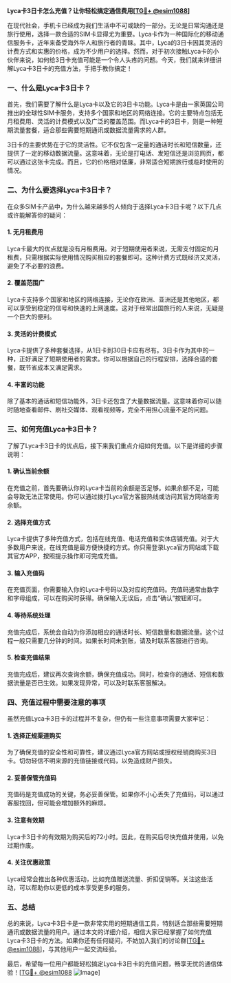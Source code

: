 **Lyca卡3日卡怎么充值？让你轻松搞定通信费用[[TG💪+ @esim1088](https://t.me/s/esim1088)]**

在现代社会，手机卡已经成为我们生活中不可或缺的一部分。无论是日常沟通还是旅行使用，选择一款合适的SIM卡显得尤为重要。Lyca卡作为一种国际化的移动通信服务卡，近年来备受海外华人和旅行者的青睐。其中，Lyca的3日卡因其灵活的计费方式和实惠的价格，成为不少用户的选择。然而，对于初次接触Lyca卡的小伙伴来说，如何给3日卡充值可能是一个令人头疼的问题。今天，我们就来详细讲解Lyca卡3日卡的充值方法，手把手教你搞定！

### 一、什么是Lyca卡3日卡？

首先，我们需要了解什么是Lyca卡以及它的3日卡功能。Lyca卡是由一家英国公司推出的全球性SIM卡服务，支持多个国家和地区的网络连接。它的主要特点包括无月租费用、灵活的计费模式以及广泛的覆盖范围。而Lyca卡的3日卡，则是一种短期流量套餐，适合那些需要短期通讯或数据流量需求的人群。

3日卡的主要优势在于它的灵活性。它不仅包含一定量的通话时长和短信数量，还提供了一定的移动数据流量。这意味着，无论是打电话、发短信还是浏览网页，都可以通过这张卡完成。而且，它的价格相对低廉，非常适合短期旅行或临时使用的情况。

### 二、为什么要选择Lyca卡3日卡？

在众多SIM卡产品中，为什么越来越多的人倾向于选择Lyca卡3日卡呢？以下几点或许能解答你的疑问：

#### 1. **无月租费用**
Lyca卡最大的优点就是没有月租费用。对于短期使用者来说，无需支付固定的月租费，只需根据实际使用情况购买相应的套餐即可。这种计费方式既经济又灵活，避免了不必要的浪费。

#### 2. **覆盖范围广**
Lyca卡支持多个国家和地区的网络连接，无论你在欧洲、亚洲还是其他地区，都可以享受到稳定的信号和快速的上网速度。这对于经常出国旅行的人来说，无疑是一个巨大的便利。

#### 3. **灵活的计费模式**
Lyca卡提供了多种套餐选择，从1日卡到30日卡应有尽有。3日卡作为其中的一种，正好满足了短期使用者的需求。你可以根据自己的行程安排，选择合适的套餐，既节省成本又满足需求。

#### 4. **丰富的功能**
除了基本的通话和短信功能外，3日卡还包含了大量数据流量。这意味着你可以随时随地查看邮件、刷社交媒体、观看视频等，完全不用担心流量不足的问题。

### 三、如何充值Lyca卡3日卡？

了解了Lyca卡3日卡的优点后，接下来我们重点介绍如何充值。以下是详细的步骤说明：

#### 1. **确认当前余额**
在充值之前，首先要确认你的Lyca卡当前的余额是否足够。如果余额不足，可能会导致无法正常使用。你可以通过拨打Lyca官方客服热线或访问其官方网站查询余额。

#### 2. **选择充值方式**
Lyca卡提供了多种充值方式，包括在线充值、电话充值和实体店铺充值。对于大多数用户来说，在线充值是最方便快捷的方式。你只需登录Lyca官方网站或下载其官方APP，按照提示操作即可完成充值。

#### 3. **输入充值码**
在充值页面，你需要输入你的Lyca卡号码以及对应的充值码。充值码通常由数字和字母组成，可以在购买时获得。确保输入无误后，点击“确认”按钮即可。

#### 4. **等待系统处理**
充值完成后，系统会自动为你添加相应的通话时长、短信数量和数据流量。这个过程一般只需要几分钟的时间。如果长时间未到账，请及时联系客服进行咨询。

#### 5. **检查充值结果**
充值完成后，建议再次查询余额，确保充值成功。同时，检查你的通话、短信和数据流量是否已生效。如果发现异常，可以及时联系客服解决。

### 四、充值过程中需要注意的事项

虽然充值Lyca卡3日卡的过程并不复杂，但仍有一些注意事项需要大家牢记：

#### 1. **选择正规渠道购买**
为了确保充值的安全性和可靠性，建议通过Lyca官方网站或授权经销商购买3日卡。切勿轻信不明来源的充值链接或代码，以免造成财产损失。

#### 2. **妥善保管充值码**
充值码是充值成功的关键，务必妥善保管。如果你不小心丢失了充值码，可以通过客服找回，但可能会增加额外的麻烦。

#### 3. **注意有效期**
Lyca卡3日卡的有效期为购买后的72小时。因此，在购买后尽快充值并使用，以免过期作废。

#### 4. **关注优惠政策**
Lyca经常会推出各种优惠活动，比如充值赠送流量、折扣促销等。关注这些活动，可以帮助你以更低的成本享受更多的服务。

### 五、总结

总的来说，Lyca卡3日卡是一款非常实用的短期通信工具，特别适合那些需要短期通讯或数据流量的用户。通过本文的详细介绍，相信大家已经掌握了如何充值Lyca卡3日卡的方法。如果你还有任何疑问，不妨加入我们的讨论群[[TG💪+ @esim1088](https://t.me/s/esim1088)]，与其他用户一起交流经验。

最后，希望每一位用户都能轻松搞定Lyca卡3日卡的充值问题，畅享无忧的通信体验！[[TG💪+ @esim1088](https://t.me/s/esim1088) ![Image](https://i.postimg.cc/4NQfJmqS/Snipaste-2025-05-13-00-14-12.png)]